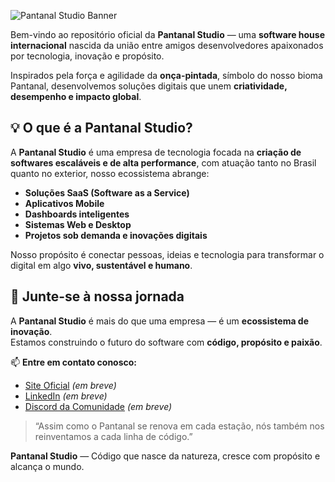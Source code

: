 
![Pantanal Studio Banner](https://i.imgur.com/kvmtFte.jpeg)

Bem-vindo ao repositório oficial da **Pantanal Studio** — uma **software house internacional** nascida da união entre amigos desenvolvedores apaixonados por tecnologia, inovação e propósito.

Inspirados pela força e agilidade da **onça-pintada**, símbolo do nosso bioma Pantanal, desenvolvemos soluções digitais que unem **criatividade, desempenho e impacto global**.

## 💡 O que é a Pantanal Studio?

A **Pantanal Studio** é uma empresa de tecnologia focada na **criação de softwares escaláveis e de alta performance**, com atuação tanto no Brasil quanto no exterior, nosso ecossistema abrange:

- **Soluções SaaS (Software as a Service)**
- **Aplicativos Mobile**
- **Dashboards inteligentes**
- **Sistemas Web e Desktop**
- **Projetos sob demanda e inovações digitais**

Nosso propósito é conectar pessoas, ideias e tecnologia para transformar o digital em algo **vivo, sustentável e humano**.

## 🌟 Junte-se à nossa jornada

A **Pantanal Studio** é mais do que uma empresa — é um **ecossistema de inovação**.  
Estamos construindo o futuro do software com **código, propósito e paixão**.

📫 **Entre em contato conosco:**
- [Site Oficial](https://pantanal.studio) *(em breve)*  
- [LinkedIn](https://linkedin.com/company/pantanalstudio) *(em breve)*  
- [Discord da Comunidade](https://discord.gg/pantanalstudio) *(em breve)*  

> “Assim como o Pantanal se renova em cada estação, nós também nos reinventamos a cada linha de código.”

**Pantanal Studio** — Código que nasce da natureza, cresce com propósito e alcança o mundo.
